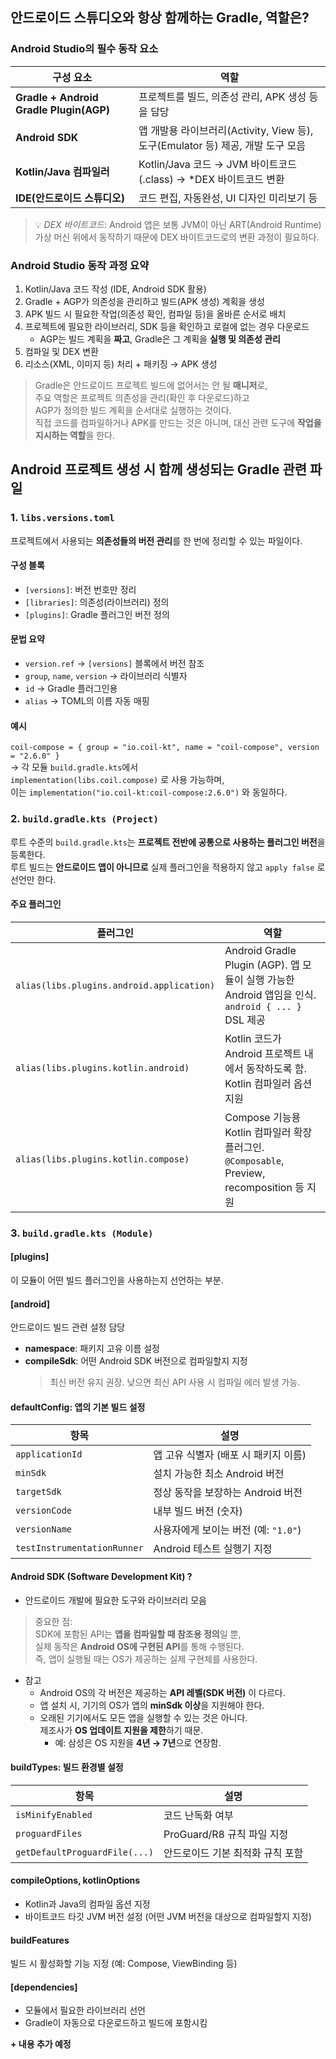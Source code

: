 ## 안드로이드 스튜디오와 항상 함께하는 Gradle, 역할은?

### Android Studio의 필수 동작 요소

| 구성 요소 | 역할 |
|------------|------|
| **Gradle + Android Gradle Plugin(AGP)** | 프로젝트를 빌드, 의존성 관리, APK 생성 등을 담당 |
| **Android SDK** | 앱 개발용 라이브러리(Activity, View 등), 도구(Emulator 등) 제공, 개발 도구 모음 |
| **Kotlin/Java 컴파일러** | Kotlin/Java 코드 → JVM 바이트코드(.class) → *DEX 바이트코드 변환 |
| **IDE(안드로이드 스튜디오)** | 코드 편집, 자동완성, UI 디자인 미리보기 등 |

> 💡 *DEX 바이트코드*: Android 앱은 보통 JVM이 아닌 ART(Android Runtime) 가상 머신 위에서 동작하기 때문에 DEX 바이트코드로의 변환 과정이 필요하다.

### Android Studio 동작 과정 요약

1. Kotlin/Java 코드 작성 (IDE, Android SDK 활용)  
2. Gradle + AGP가 의존성을 관리하고 빌드(APK 생성) 계획을 생성  
3. APK 빌드 시 필요한 작업(의존성 확인, 컴파일 등)을 올바른 순서로 배치  
4. 프로젝트에 필요한 라이브러리, SDK 등을 확인하고 로컬에 없는 경우 다운로드  
   - AGP는 빌드 계획을 **짜고**, Gradle은 그 계획을 **실행 및 의존성 관리**  
5. 컴파일 및 DEX 변환  
6. 리소스(XML, 이미지 등) 처리 + 패키징 → APK 생성  

> Gradle은 안드로이드 프로젝트 빌드에 없어서는 안 될 **매니저**로,  
> 주요 역할은 프로젝트 의존성을 관리(확인 후 다운로드)하고  
> AGP가 정의한 빌드 계획을 순서대로 실행하는 것이다.  
> 직접 코드를 컴파일하거나 APK를 만드는 것은 아니며, 대신 관련 도구에 **작업을 지시하는 역할**을 한다.

## Android 프로젝트 생성 시 함께 생성되는 Gradle 관련 파일

### 1. `libs.versions.toml`

프로젝트에서 사용되는 **의존성들의 버전 관리**를 한 번에 정리할 수 있는 파일이다.

#### 구성 블록
- `[versions]`: 버전 번호만 정리  
- `[libraries]`: 의존성(라이브러리) 정의  
- `[plugins]`: Gradle 플러그인 버전 정의  

#### 문법 요약
- `version.ref` → `[versions]` 블록에서 버전 참조  
- `group`, `name`, `version` → 라이브러리 식별자  
- `id` → Gradle 플러그인용  
- `alias` → TOML의 이름 자동 매핑  

#### 예시
`coil-compose = { group = "io.coil-kt", name = "coil-compose", version = "2.6.0" }`  
→ 각 모듈 `build.gradle.kts`에서  
`implementation(libs.coil.compose)` 로 사용 가능하며,  
이는 `implementation("io.coil-kt:coil-compose:2.6.0")` 와 동일하다.

### 2. `build.gradle.kts (Project)`

루트 수준의 `build.gradle.kts`는 **프로젝트 전반에 공통으로 사용하는 플러그인 버전**을 등록한다.  
루트 빌드는 **안드로이드 앱이 아니므로** 실제 플러그인을 적용하지 않고 `apply false` 로 선언만 한다.

#### 주요 플러그인
| 플러그인 | 역할 |
|-----------|------|
| `alias(libs.plugins.android.application)` | Android Gradle Plugin (AGP). 앱 모듈이 실행 가능한 Android 앱임을 인식. `android { ... }` DSL 제공 |
| `alias(libs.plugins.kotlin.android)` | Kotlin 코드가 Android 프로젝트 내에서 동작하도록 함. Kotlin 컴파일러 옵션 지원 |
| `alias(libs.plugins.kotlin.compose)` | Compose 기능용 Kotlin 컴파일러 확장 플러그인. `@Composable`, Preview, recomposition 등 지원 |

### 3. `build.gradle.kts (Module)`

#### [plugins]
이 모듈이 어떤 빌드 플러그인을 사용하는지 선언하는 부분.

#### [android]
안드로이드 빌드 관련 설정 담당

- **namespace**: 패키지 고유 이름 설정  
- **compileSdk**: 어떤 Android SDK 버전으로 컴파일할지 지정  
  > 최신 버전 유지 권장. 낮으면 최신 API 사용 시 컴파일 에러 발생 가능.

#### defaultConfig: 앱의 기본 빌드 설정

| 항목 | 설명 |
|------|------|
| `applicationId` | 앱 고유 식별자 (배포 시 패키지 이름) |
| `minSdk` | 설치 가능한 최소 Android 버전 |
| `targetSdk` | 정상 동작을 보장하는 Android 버전 |
| `versionCode` | 내부 빌드 버전 (숫자) |
| `versionName` | 사용자에게 보이는 버전 (예: `"1.0"`) |
| `testInstrumentationRunner` | Android 테스트 실행기 지정 |

#### Android SDK (Software Development Kit) ? 
- 안드로이드 개발에 필요한 도구와 라이브러리 모음

> 중요한 점:  
> SDK에 포함된 API는 **앱을 컴파일할 때 참조용 정의**일 뿐,  
> 실제 동작은 **Android OS에 구현된 API**를 통해 수행된다.  
> 즉, 앱이 실행될 때는 OS가 제공하는 실제 구현체를 사용한다.

- 참고
  - Android OS의 각 버전은 제공하는 **API 레벨(SDK 버전)** 이 다르다.  
  - 앱 설치 시, 기기의 OS가 앱의 **minSdk 이상**을 지원해야 한다.  
  - 오래된 기기에서도 모든 앱을 실행할 수 있는 것은 아니다.  
    제조사가 **OS 업데이트 지원을 제한**하기 때문.  
    - 예: 삼성은 OS 지원을 **4년 → 7년**으로 연장함.

#### buildTypes: 빌드 환경별 설정

| 항목 | 설명 |
|------|------|
| `isMinifyEnabled` | 코드 난독화 여부 |
| `proguardFiles` | ProGuard/R8 규칙 파일 지정 |
| `getDefaultProguardFile(...)` | 안드로이드 기본 최적화 규칙 포함 |

#### compileOptions, kotlinOptions
- Kotlin과 Java의 컴파일 옵션 지정  
- 바이트코드 타깃 JVM 버전 설정 (어떤 JVM 버전을 대상으로 컴파일할지 지정)

#### buildFeatures
빌드 시 활성화할 기능 지정 (예: Compose, ViewBinding 등)

#### [dependencies]
- 모듈에서 필요한 라이브러리 선언  
- Gradle이 자동으로 다운로드하고 빌드에 포함시킴

**+ 내용 추가 예정**
